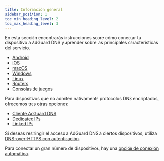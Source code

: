 ```yaml
---
title: Información general
sidebar_position: 1
toc_min_heading_level: 2
toc_max_heading_level: 3
---
```


En esta sección encontrarás instrucciones sobre cómo conectar tu dispositivo a AdGuard DNS y aprender sobre las principales características del servicio.

- [Android](/private-dns/connect-devices/mobile-and-desktop/android.md)
- [iOS](/private-dns/connect-devices/mobile-and-desktop/ios.md)
- [macOS](/private-dns/connect-devices/mobile-and-desktop/macos.md)
- [Windows](/private-dns/connect-devices/mobile-and-desktop/windows.md)
- [Linux](/private-dns/connect-devices/mobile-and-desktop/linux.md)
- [Routers](/private-dns/connect-devices/routers/routers.md)
- [Consolas de juegos](/private-dns/connect-devices/game-consoles/game-consoles.md)

Para dispositivos que no admiten nativamente protocolos DNS encriptados, ofrecemos tres otras opciones:

- [Cliente AdGuard DNS](/dns-client/overview.md)
- [Dedicated IPs](/private-dns/connect-devices/other-options/dedicated-ip.md)
- [Linked IPs](/private-dns/connect-devices/other-options/linked-ip.md)

Si deseas restringir el acceso a AdGuard DNS a ciertos dispositivos, utiliza [DNS-over-HTTPS con autenticación](/private-dns/connect-devices/other-options/doh-authentication.md).

Para conectar un gran número de dispositivos, hay una [opción de conexión automática](/private-dns/connect-devices/other-options/automatic-connection.md).
